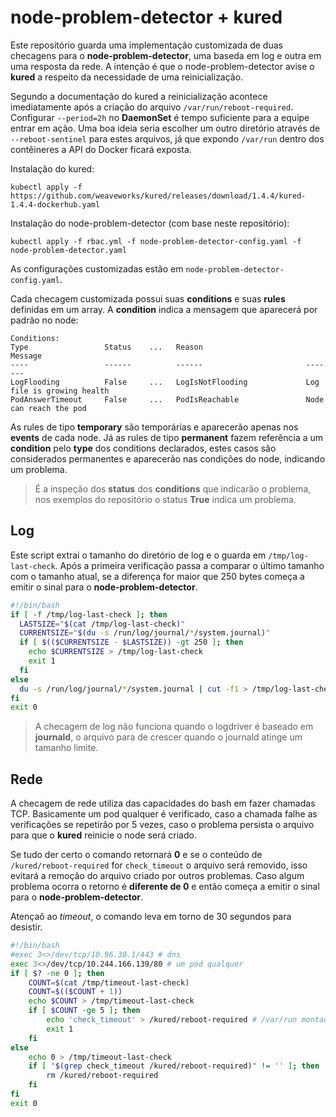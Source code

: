 # node-problem-detector + kured

Este repositório guarda uma implementação customizada de duas checagens para o **node-problem-detector**, uma baseda em log e outra em uma resposta da rede. A intenção é que o node-problem-detector avise o **kured** a respeito da necessidade de uma reinicialização.

Segundo a documentação do kured a reinicialização acontece imediatamente após a criação do arquivo `/var/run/reboot-required`. Configurar `--period=2h` no **DaemonSet** é tempo suficiente para a equipe entrar em ação.
Uma boa ideia seria escolher um outro diretório através de `--reboot-sentinel` para estes arquivos, já que expondo `/var/run` dentro dos contêineres a API do Docker ficará exposta.

Instalação do kured:

	kubectl apply -f https://github.com/weaveworks/kured/releases/download/1.4.4/kured-1.4.4-dockerhub.yaml

Instalação do node-problem-detector (com base neste repositório):

	kubectl apply -f rbac.yml -f node-problem-detector-config.yaml -f node-problem-detector.yaml

As configurações customizadas estão em `node-problem-detector-config.yaml`.

Cada checagem customizada possui suas **conditions** e suas **rules** definidas em um array. A **condition** indica a mensagem que aparecerá por padrão no node:

```
Conditions:
Type                 Status    ...   Reason                       Message
----                 ------          ------                       -------
LogFlooding          False     ...   LogIsNotFlooding             Log file is growing health
PodAnswerTimeout     False     ...   PodIsReachable               Node can reach the pod
```

As rules de tipo **temporary** são temporárias e aparecerão apenas nos **events** de cada node. Já as rules de tipo **permanent** fazem referência a um **condition** pelo **type** dos conditions declarados, estes casos são considerados permanentes e aparecerão nas condições do node, indicando um problema.

> É a inspeção dos **status** dos **conditions** que indicarão o problema, nos exemplos do repositório o status **True** indica um problema.

## Log

Este script extrai o tamanho do diretório de log e o guarda em `/tmp/log-last-check`. Após a primeira verificação passa a comparar o último tamanho com o tamanho atual, se a diferença for maior que 250 bytes começa a emitir o sinal para o **node-problem-detector**.

```bash
#!/bin/bash
if [ -f /tmp/log-last-check ]; then
  LASTSIZE="$(cat /tmp/log-last-check)"
  CURRENTSIZE="$(du -s /run/log/journal/*/system.journal)"
  if [ $(($CURRENTSIZE - $LASTSIZE)) -gt 250 ]; then
    echo $CURRENTSIZE > /tmp/log-last-check
    exit 1
  fi
else
  du -s /run/log/journal/*/system.journal | cut -f1 > /tmp/log-last-check
fi
exit 0
```

> A checagem de log não funciona quando o logdriver é baseado em **journald**, o arquivo para de crescer quando o journald atinge um tamanho limite.

## Rede

A checagem de rede utiliza das capacidades do bash em fazer chamadas TCP. Basicamente um pod qualquer é verificado, caso a chamada falhe as verificações se repetirão por 5 vezes, caso o problema persista o arquivo para que o **kured** reinicie o node será criado.

Se tudo der certo o comando retornará **0** e se o conteúdo de `/kured/reboot-required` for `check_timeout` o arquivo será removido, isso evitará a remoção do arquivo criado por outros problemas. Caso algum problema ocorra o retorno é **diferente de 0** e então começa a emitir o sinal para o **node-problem-detector**.

Atençaõ ao *timeout*, o comando leva em torno de 30 segundos para desistir.

```bash
#!/bin/bash
#exec 3<>/dev/tcp/10.96.30.1/443 # dns
exec 3<>/dev/tcp/10.244.166.139/80 # um pod qualquer
if [ $? -ne 0 ]; then
    COUNT=$(cat /tmp/timeout-last-check)
    COUNT=$(($COUNT + 1))
    echo $COUNT > /tmp/timeout-last-check
    if [ $COUNT -ge 5 ]; then
        echo 'check_timeout' > /kured/reboot-required # /var/run montado em /kured
        exit 1
    fi
else
    echo 0 > /tmp/timeout-last-check
    if [ "$(grep check_timeout /kured/reboot-required)" != '' ]; then
        rm /kured/reboot-required
    fi
fi
exit 0
```
